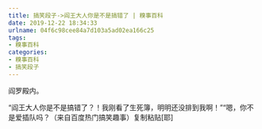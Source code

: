 ```yaml
---
title: 搞笑段子->阎王大人你是不是搞错了 | 糗事百科
date: 2019-12-22 18:34:33
urlname: 04f6c98cee84a7d103a5ad02ea166c25
tags: 
- 糗事百科
categories:
- 糗事百科
- 搞笑段子
---
```

阎罗殿内。

“阎王大人你是不是搞错了？！我刚看了生死簿，明明还没排到我啊！”“嗯，你不是爱插队吗？（来自百度热门搞笑趣事）复制粘贴[耶]


